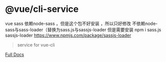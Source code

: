 # @vue/cli-service
vue sass 依赖node-sass ，但是这个包不好安装 ，所以只好修改
不依赖node-sass与sass-loader（替换为sass.js与sassjs-loader
但是需要安装
npm i sass.js sassjs-loader
https://www.npmjs.com/package/sassjs-loader

> service for vue-cli

[Full Docs](https://cli.vuejs.org/)
